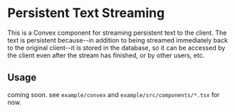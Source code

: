 # Persistent Text Streaming

This is a Convex component for streaming persistent text to the client.
The text is persistent because--in addition to being streamed immediately back
to the original client--it is stored in the database, so it can be accessed by
the client even after the stream has finished, or by other users, etc.

## Usage

coming soon. see `example/convex` and `example/src/components/*.tsx` for now.
